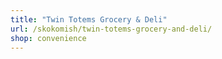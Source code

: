 ```yaml
---
title: "Twin Totems Grocery & Deli"
url: /skokomish/twin-totems-grocery-and-deli/
shop: convenience
---
```

